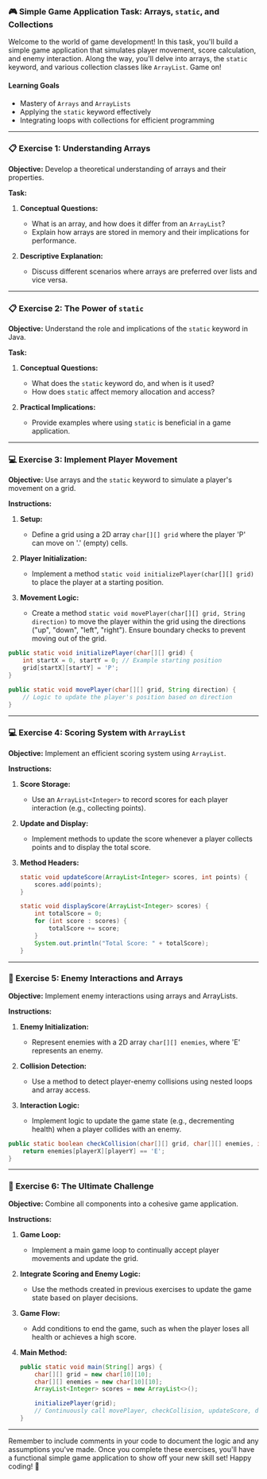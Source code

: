 ### 🎮 Simple Game Application Task: Arrays, `static`, and Collections

Welcome to the world of game development! In this task, you'll build a simple game application that simulates player movement, score calculation, and enemy interaction. Along the way, you'll delve into arrays, the `static` keyword, and various collection classes like `ArrayList`. Game on!

#### Learning Goals
- Mastery of `Arrays` and `ArrayLists`
- Applying the `static` keyword effectively
- Integrating loops with collections for efficient programming

---

### 📋 Exercise 1: Understanding Arrays

**Objective:** Develop a theoretical understanding of arrays and their properties.

**Task:**
1. **Conceptual Questions:**
   - What is an array, and how does it differ from an `ArrayList`?
   - Explain how arrays are stored in memory and their implications for performance.

2. **Descriptive Explanation:**
   - Discuss different scenarios where arrays are preferred over lists and vice versa.

---

### 📋 Exercise 2: The Power of `static`

**Objective:** Understand the role and implications of the `static` keyword in Java.

**Task:**
1. **Conceptual Questions:**
   - What does the `static` keyword do, and when is it used?
   - How does `static` affect memory allocation and access?

2. **Practical Implications:**
   - Provide examples where using `static` is beneficial in a game application.

---

### 💻 Exercise 3: Implement Player Movement

**Objective:** Use arrays and the `static` keyword to simulate a player's movement on a grid.

**Instructions:**
1. **Setup:**
   - Define a grid using a 2D array `char[][] grid` where the player 'P' can move on '.' (empty) cells.

2. **Player Initialization:**
   - Implement a method `static void initializePlayer(char[][] grid)` to place the player at a starting position.

3. **Movement Logic:**
   - Create a method `static void movePlayer(char[][] grid, String direction)` to move the player within the grid using the directions ("up", "down", "left", "right"). Ensure boundary checks to prevent moving out of the grid.

```java
public static void initializePlayer(char[][] grid) {
    int startX = 0, startY = 0; // Example starting position
    grid[startX][startY] = 'P';
}

public static void movePlayer(char[][] grid, String direction) {
    // Logic to update the player's position based on direction
}
```

---

### 💻 Exercise 4: Scoring System with `ArrayList`

**Objective:** Implement an efficient scoring system using `ArrayList`.

**Instructions:**
1. **Score Storage:**
   - Use an `ArrayList<Integer>` to record scores for each player interaction (e.g., collecting points).

2. **Update and Display:**
   - Implement methods to update the score whenever a player collects points and to display the total score.

3. **Method Headers:**
   ```java
   static void updateScore(ArrayList<Integer> scores, int points) {
       scores.add(points);
   }
   
   static void displayScore(ArrayList<Integer> scores) {
       int totalScore = 0;
       for (int score : scores) {
           totalScore += score;
       }
       System.out.println("Total Score: " + totalScore);
   }
   ```

---

### 🧩 Exercise 5: Enemy Interactions and Arrays

**Objective:** Implement enemy interactions using arrays and ArrayLists.

**Instructions:**
1. **Enemy Initialization:**
   - Represent enemies with a 2D array `char[][] enemies`, where 'E' represents an enemy.

2. **Collision Detection:**
   - Use a method to detect player-enemy collisions using nested loops and array access.

3. **Interaction Logic:**
   - Implement logic to update the game state (e.g., decrementing health) when a player collides with an enemy.

```java
public static boolean checkCollision(char[][] grid, char[][] enemies, int playerX, int playerY) {
    return enemies[playerX][playerY] == 'E';
}
```

---

### 🧩 Exercise 6: The Ultimate Challenge

**Objective:** Combine all components into a cohesive game application.

**Instructions:**
1. **Game Loop:**
   - Implement a main game loop to continually accept player movements and update the grid.

2. **Integrate Scoring and Enemy Logic:**
   - Use the methods created in previous exercises to update the game state based on player decisions.

3. **Game Flow:**
   - Add conditions to end the game, such as when the player loses all health or achieves a high score.

4. **Main Method:**
   ```java
   public static void main(String[] args) {
       char[][] grid = new char[10][10];
       char[][] enemies = new char[10][10];
       ArrayList<Integer> scores = new ArrayList<>();

       initializePlayer(grid);
       // Continuously call movePlayer, checkCollision, updateScore, displayScore in a loop
   }
   ```

---

Remember to include comments in your code to document the logic and any assumptions you've made. Once you complete these exercises, you'll have a functional simple game application to show off your new skill set! Happy coding! 🎉